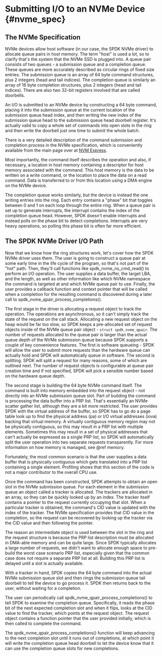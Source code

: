 # Submitting I/O to an NVMe Device {#nvme_spec}

## The NVMe Specification

NVMe devices allow host software (in our case, the SPDK NVMe driver) to allocate
queue pairs in host memory. The term "host" is used a lot, so to clarify that's
the system that the NVMe SSD is plugged into. A queue pair consists of two
queues - a submission queue and a completion queue. These queues are more
accurately described as circular rings of fixed size entries. The submission
queue is an array of 64 byte command structures, plus 2 integers (head and tail
indices). The completion queue is similarly an array of 16 byte completion
structures, plus 2 integers (head and tail indices). There are also two 32-bit
registers involved that are called doorbells.

An I/O is submitted to an NVMe device by constructing a 64 byte command, placing
it into the submission queue at the current location of the submission queue
head index, and then writing the new index of the submission queue head to the
submission queue head doorbell register. It's actually valid to copy a whole set
of commands into open slots in the ring and then write the doorbell just one
time to submit the whole batch.

There is a very detailed description of the command submission and completion
process in the NVMe specification, which is conveniently available from the main
page over at [NVM Express](https://nvmexpress.org).

Most importantly, the command itself describes the operation and also, if
necessary, a location in host memory containing a descriptor for host memory
associated with the command. This host memory is the data to be written on a
write command, or the location to place the data on a read command. Data is
transferred to or from this location using a DMA engine on the NVMe device.

The completion queue works similarly, but the device is instead the one writing
entries into the ring. Each entry contains a "phase" bit that toggles between 0
and 1 on each loop through the entire ring. When a queue pair is set up to
generate interrupts, the interrupt contains the index of the completion queue
head. However, SPDK doesn't enable interrupts and instead polls on the phase
bit to detect completions. Interrupts are very heavy operations, so polling this
phase bit is often far more efficient.

## The SPDK NVMe Driver I/O Path

Now that we know how the ring structures work, let's cover how the SPDK NVMe
driver uses them. The user is going to construct a queue pair at some early time
in the life cycle of the program, so that's not part of the "hot" path. Then,
they'll call functions like spdk_nvme_ns_cmd_read() to perform an I/O operation.
The user supplies a data buffer, the target LBA, and the length, as well as
other information like which NVMe namespace the command is targeted at and which
NVMe queue pair to use. Finally, the user provides a callback function and
context pointer that will be called when a completion for the resulting command
is discovered during a later call to spdk_nvme_qpair_process_completions().

The first stage in the driver is allocating a request object to track the operation. The
operations are asynchronous, so it can't simply track the state of the request
on the call stack. Allocating a new request object on the heap would be far too
slow, so SPDK keeps a pre-allocated set of request objects inside of the NVMe
queue pair object - `struct spdk_nvme_qpair`. The number of requests allocated to
the queue pair is larger than the actual queue depth of the NVMe submission
queue because SPDK supports a couple of key convenience features. The first is
software queueing - SPDK will allow the user to submit more requests than the
hardware queue can actually hold and SPDK will automatically queue in software.
The second is splitting. SPDK will split a request for many reasons, some of
which are outlined next. The number of request objects is configurable at queue
pair creation time and if not specified, SPDK will pick a sensible number based
on the hardware queue depth.

The second stage is building the 64 byte NVMe command itself. The command is
built into memory embedded into the request object - not directly into an
NVMe submission queue slot. Part of building the command is processing the data
buffer into a PRP list. That's essentially an NVMe scatter gather list, although
they are a bit more restricted. The user provides SPDK with the virtual address
of the buffer, so SPDK has to go do a page table look up to find the physical
address (pa) or I/O virtual addresses (iova) backing that virtual memory. A
virtually contiguous memory region may not be physically contiguous, so this may
result in a PRP list with multiple elements. Sometimes this may result in a set
of physical addresses that can't actually be expressed as a single PRP list, so
SPDK will automatically split the user operation into two separate requests
transparently. For more information on how memory is managed, see @ref memory.

Fortunately, the most common scenario is that the user supplies a data buffer
that is physically contiguous which gets translated into a PRP list containing
a single element. Profiling shows that this section of the code is not a major
contributor to the overall CPU use.

Once the command has been constructed, SPDK attempts to obtain an open slot in
the NVMe submission queue. For each element in the submission queue an object
called a tracker is allocated. The trackers are allocated in an array, so they
can be quickly looked up by an index. The tracker itself contains a pointer to
the request currently occupying that slot. When a particular tracker is
obtained, the command's CID value is updated with the index of the tracker. The
NVMe specification provides that CID value in the completion, so the request can
be recovered by looking up the tracker via the CID value and then following the
pointer.

The reason an intermediate object is used between the slot in the ring and the
request structure is because the PRP list description must be allocated in
DMA-able memory and can be quite large. Since SPDK typically allocates a large
number of requests, we didn't want to allocate enough space to pre-build the
worst case scenario PRP list, especially given that the common case does not
require a separate PRP list at all. Building this PRP list is delayed until a
slot is actually available.

With a tracker in hand, SPDK copies the 64 byte command into the actual NVMe
submission queue slot and then rings the submission queue tail doorbell to tell
the device to go process it. SPDK then returns back to the user, without waiting
for a completion.

The user can periodically call spdk_nvme_qpair_process_completions() to tell
SPDK to examine the completion queue. Specifically, it reads the phase bit of
the next expected completion slot and when it flips, looks at the CID value to
find the tracker, which points at the request object. The request object
contains a function pointer that the user provided initially, which is then
called to complete the command.

The spdk_nvme_qpair_process_completions() function will keep advancing to the
next completion slot until it runs out of completions, at which point it will
write the completion queue head doorbell to let the device know that it can use
the completion queue slots for new completions.